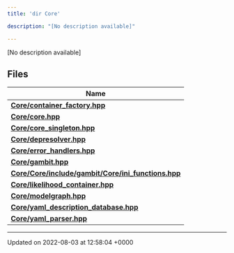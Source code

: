 ```yaml
---
title: 'dir Core'

description: "[No description available]"

---
```







[No description available]

## Files

| Name           |
| -------------- |
| **[Core/container_factory.hpp](/documentation/code/darkbit/files/container__factory_8hpp/#file-container-factory.hpp)**  |
| **[Core/core.hpp](/documentation/code/darkbit/files/core_8hpp/#file-core.hpp)**  |
| **[Core/core_singleton.hpp](/documentation/code/darkbit/files/core__singleton_8hpp/#file-core-singleton.hpp)**  |
| **[Core/depresolver.hpp](/documentation/code/darkbit/files/depresolver_8hpp/#file-depresolver.hpp)**  |
| **[Core/error_handlers.hpp](/documentation/code/darkbit/files/error__handlers_8hpp/#file-error-handlers.hpp)**  |
| **[Core/gambit.hpp](/documentation/code/darkbit/files/gambit_8hpp/#file-gambit.hpp)**  |
| **[Core/Core/include/gambit/Core/ini_functions.hpp](/documentation/code/darkbit/files/core_2include_2gambit_2core_2ini__functions_8hpp/#file-core/include/gambit/core/ini-functions.hpp)**  |
| **[Core/likelihood_container.hpp](/documentation/code/darkbit/files/likelihood__container_8hpp/#file-likelihood-container.hpp)**  |
| **[Core/modelgraph.hpp](/documentation/code/darkbit/files/modelgraph_8hpp/#file-modelgraph.hpp)**  |
| **[Core/yaml_description_database.hpp](/documentation/code/darkbit/files/yaml__description__database_8hpp/#file-yaml-description-database.hpp)**  |
| **[Core/yaml_parser.hpp](/documentation/code/darkbit/files/yaml__parser_8hpp/#file-yaml-parser.hpp)**  |






-------------------------------

Updated on 2022-08-03 at 12:58:04 +0000
